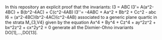 In this repository an explicit proof that the invariants:
I3 = ABC
I3'= A(a^2-4BC) + B(b^2-4AC) + C(c^2-4AB)
I3''= -4ABC + Aa^2 + Bb^2 + Cc^2 - abc
I6 = (a^2-4BC)(b^2-4AC)(c^2-4AB)
associated to a generic plane quartic in the strata M_{3,V4} given by the equation
Ax^4 + By^4 + Cz^4 + ay^2z^2 + bx^2z^2 + cx^2y^2 = 0
generate all the Dixmier-Ohno invariants DO[1],...,DO[13].
